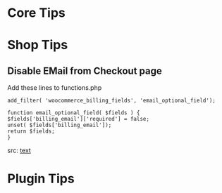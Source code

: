 # Core Tips


# Shop Tips
## Disable EMail from Checkout page
Add these lines to functions.php 
```
add_filter( 'woocommerce_billing_fields', 'email_optional_field');
 
function email_optional_field( $fields ) {
$fields['billing_email']['required'] = false;
unset( $fields['billing_email']);
return $fields;
}
```
src: [text](https://mahdisweb.net/blog/make-the-email-field-optional-on-the-checkout-page/)
# Plugin Tips
